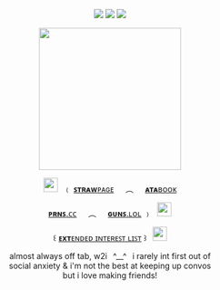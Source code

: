 <div align="center"> 
  
![](https://file.garden/Zoh6AmUPgG7Qjqjt/tumblr_e4850d77c3416c1be59b7ceec0f62968_108d3535_75.png) ![](https://komarev.com/ghpvc/?username=bloodyworship&color=443426&label=♡&style=plastic&abbreviated=true) ![](https://file.garden/Zoh6AmUPgG7Qjqjt/tumblr_8bf6bbb1027849544d4cfaae626367a4_49cd065b_75.png)

<img width="250" src="https://file.garden/Zoh6AmUPgG7Qjqjt/eiden%20yayyy%20cropped.png">

<img width=25 src="https://file.garden/Zoh6AmUPgG7Qjqjt/tvyellowandbrown.gif">⠀﹙ [**ꜱᴛʀᴀᴡ**ᴘᴀɢᴇ](https://sacrilegious.straw.page/)⠀⠀︵⠀⠀[**ᴀᴛᴀ**ʙᴏᴏᴋ](https://oliver.atabook.org/)

[**ᴘʀɴꜱ**.ᴄᴄ](https://pronouns.cc/@nightwatch)⠀⠀︵⠀⠀[**ɢᴜɴꜱ**.ʟᴏʟ](https://guns.lol/olivine) ﹚⠀<img width=25 src="https://file.garden/Zoh6AmUPgG7Qjqjt/pawprint.gifv">

꒰ [**ᴇxᴛ**ᴇɴᴅᴇᴅ ɪɴᴛᴇʀᴇꜱᴛ ʟɪꜱᴛ](https://rentry.co/orville) ꒱⠀<img width=25 src="https://file.garden/Zoh6AmUPgG7Qjqjt/tiger.gifv">

almost always off tab, w2i⠀^__^⠀i rarely int first out of<br>
social anxiety & i'm not the best at keeping up convos<br>
but i love making friends!
